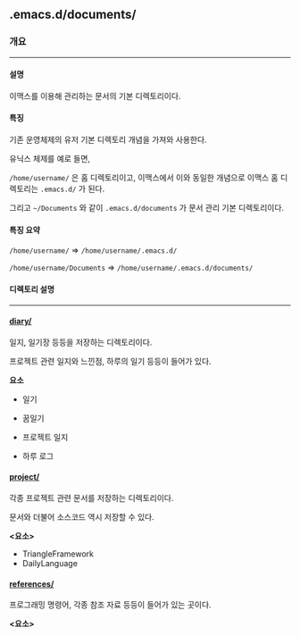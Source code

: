 ## .emacs.d/documents/
### 개요
---
#### 설명
이맥스를 이용해 관리하는 문서의 기본 디렉토리이다.

#### 특징
기존 운영체제의 유저 기본 디렉토리 개념을 가져와 사용한다.

유닉스 체제를 예로 들면,

`/home/username/` 은 홈 디렉토리이고, 이맥스에서 이와 동일한 개념으로 이맥스 홈 디렉토리는 `.emacs.d/` 가 된다.

그리고 `~/Documents` 와 같이 `.emacs.d/documents` 가 문서 관리 기본 디렉토리이다.

#### 특징 요약

`/home/username/` => `/home/username/.emacs.d/`

`/home/username/Documents` => `/home/username/.emacs.d/documents/`

#### 디렉토리 설명
---
#### [diary/]
일지, 일기장 등등을 저장하는 디렉토리이다.

프로젝트 관련 일지와 느낀점, 하루의 일기 등등이 들어가 있다.

**요소**

* 일기

* 꿈일기

* 프로젝트 일지

* 하루 로그

#### [project/]
각종 프로젝트 관련 문서를 저장하는 디렉토리이다.

문서와 더불어 소스코드 역시 저장할 수 있다.

**<요소>**

* TriangleFramework
* DailyLanguage

#### [references/]
프로그래밍 명령어, 각종 참조 자료 등등이 들어가 있는 곳이다.

**<요소>**



<!-- 내부 링크 -->
<!-- 상대 경로 정보 -->
<!-- 상위 디렉토리 정보 -->
[caches/]: ../caches
[packages/]: ../packages
[documents/]: ../documents
[settings/]: ../settings

<!-- 상위 파일 정보 -->
[../README.md]: ../README.md
[init.el]: ../init.el
[search.sh]: ../serach.sh
[load-packages.el]: ../packages/load-packages.el

<!-- 현재 디렉토리 정보 -->


<!-- 현재 파일 정보 -->
[README.md]: README.md

<!-- 하위 디렉토리 정보 -->
[diary/]: diary
[project/]: project
[references/]: references

<!-- 하위 파일 정보 -->

<!-- 외부 링크 -->
